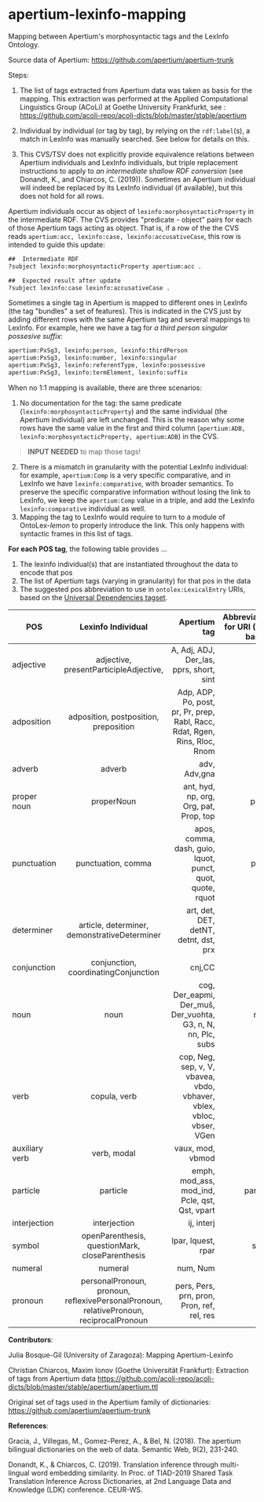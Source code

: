 # apertium-lexinfo-mapping

Mapping between Apertium's morphosyntactic tags and the LexInfo Ontology.

Source data of Apertium: https://github.com/apertium/apertium-trunk

Steps:

1. The list of tags extracted from Apertium data was taken as basis for the mapping. This extraction was performed at the Applied Computational Linguistics Group (ACoLi) at Goethe University Frankfurkt, see : https://github.com/acoli-repo/acoli-dicts/blob/master/stable/apertium

2. Individual by individual (or tag by tag), by relying on the `rdf:label`(s), a match in LexInfo was manually searched. See below for details on this. 

3. This CVS/TSV does not explicitly provide equivalence relations between Apertium individuals and LexInfo individuals, but triple replacement instructions to apply to _an intermediate shallow RDF conversion_ (see Donandt, K., and Chiarcos, C. (2019)). Sometimes an Apertium individual will indeed be replaced by its LexInfo individual (if available), but this does not hold for all rows. 

Apertium individuals occur as object of `lexinfo:morphosyntacticProperty` in the intermediate RDF. The CVS provides "predicate - object" pairs for each of those Apertium tags acting as object. That is, if a row of the the CVS reads ```apertium:acc, lexinfo:case, lexinfo:accusativeCase```, this row is intended to guide this update:
```xml 
##  Intermediate RDF
?subject lexinfo:morphosyntacticProperty apertium:acc . 

##  Expected result after update
?subject lexinfo:case lexinfo:accusativeCase .    
```
Sometimes a single tag in Apertium is mapped to different ones in LexInfo (the tag "bundles" a set of features). This is indicated in the CVS just by adding different rows with the same Apertium tag and several mappings to LexInfo. For example, here we have a tag for _a third person singular possesive suffix_:

```txt
apertium:PxSg3, lexinfo:person, lexinfo:thirdPerson
apertium:PxSg3, lexinfo:number, lexinfo:singular
apertium:PxSg3, lexinfo:referentType, lexinfo:possessive
apertium:PxSg3, lexinfo:termElement, lexinfo:suffix
```

When no 1:1 mapping is available, there are three scenarios: 
   1. No documentation for the tag:  the same predicate (`lexinfo:morphosyntacticProperty`) and the same individual (the Apertium individual) are left unchanged. This is the reason why some rows have the same value in the first and third column (`apertium:ADB, lexinfo:morphosyntacticProperty, apertium:ADB`) in the CVS. 
   > **INPUT NEEDED** to map those tags!
   2. There is a mismatch in granularity with the potential LexInfo individual: for example, `apertium:Comp` is  a very specific comparative, and in LexInfo we have `lexinfo:comparative`, with broader semantics. To preserve the specific comparative information without losing the link to LexInfo, we keep the `apertium:Comp` value in a triple, and add the LexInfo `lexinfo:comparative` individual as well. 
   3.  Mapping  the tag to LexInfo would require to turn to a module of OntoLex-_lemon_ to properly introduce the link. This only happens with syntactic frames in this list of tags. 


**For each POS tag**, the following table provides ...

1. The lexinfo individual(s) that are instantiated throughout the data to encode that pos 
2. The list of Apertium tags (varying in granularity) for that pos in the data
3. The suggested pos abbreviation to use in `ontolex:LexicalEntry`  URIs, based on the [Universal Dependencies tagset](https://universaldependencies.org/u/pos/).
 

| POS       | Lexinfo Individual           | Apertium tag  | Abbreviation for URI (UD-based)
| ------------- |:-------------:| -----:| -----:|
| adjective      | adjective, presentParticipleAdjective, | A, Adj, ADJ, Der_las, pprs, short, sint | adj | 
| adposition     | adposition, postposition, preposition |  Adp, ADP, Po, post, pr, Pr, prep, Rabl, Racc, Rdat, Rgen, Rins, Rloc, Rnom | adp
|adverb | adverb      |   adv, Adv,gna  | adv
| proper noun      | properNoun | ant, hyd, np, org, Org, pat, Prop, top | propn  
| punctuation    | punctuation, comma  |  apos, comma, dash, guio, lquot, punct, quot, quote, rquot | punct
| determiner     | article, determiner, demonstrativeDeterminer | art, det, DET, detNT, detnt, dst, prx | det
| conjunction    | conjunction, coordinatingConjunction | cnj,CC | conj
| noun   | noun | cog, Der_eapmi, Der_muš, Der_vuohta, G3, n, N, nn, Plc, subs | noun
| verb    | copula, verb | cop, Neg, sep, v, V, vbavea, vbdo, vbhaver, vblex, vbloc, vbser, VGen | verb
| auxiliary verb | verb, modal | vaux, mod, vbmod | aux 
| particle   | particle | emph, mod_ass, mod_ind, Pcle, qst, Qst, vpart | particle
| interjection   | interjection | ij, interj  | intj
| symbol    | openParenthesis, questionMark, closeParenthesis | lpar, lquest, rpar| symb
| numeral   | numeral | num, Num  | num
| pronoun    | personalPronoun, pronoun, reflexivePersonalPronoun, relativePronoun, reciprocalPronoun| pers, Pers, prn, pron, Pron, ref, rel, res | pron





**Contributors**:
 
Julia Bosque-Gil (University of Zaragoza): Mapping Apertium-Lexinfo

Christian Chiarcos, Maxim Ionov (Goethe Universität Frankfurt): Extraction of tags from Apertium data 
https://github.com/acoli-repo/acoli-dicts/blob/master/stable/apertium/apertium.ttl

Original set of tags used in the Apertium family of dictionaries: https://github.com/apertium/apertium-trunk

**References**: 

Gracia, J., Villegas, M., Gomez-Perez, A., & Bel, N. (2018). The apertium bilingual dictionaries on the web of data. Semantic Web, 9(2), 231-240.

Donandt, K., & Chiarcos, C. (2019). Translation inference through multi-lingual word embedding similarity. In Proc. of TIAD-2019 Shared Task Translation Inference Across Dictionaries, at 2nd Language Data and Knowledge (LDK) conference. CEUR-WS.


